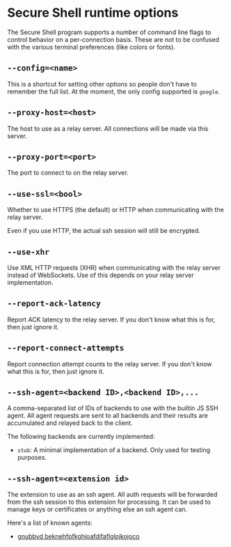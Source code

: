 # Secure Shell runtime options

The Secure Shell program supports a number of command line flags to control
behavior on a per-connection basis.  These are not to be confused with the
various terminal preferences (like colors or fonts).

## `--config=<name>`

This is a shortcut for setting other options so people don't have to remember
the full list.  At the moment, the only config supported is `google`.

## `--proxy-host=<host>`

The host to use as a relay server.  All connections will be made via this
server.

## `--proxy-port=<port>`

The port to connect to on the relay server.

## `--use-ssl=<bool>`

Whether to use HTTPS (the default) or HTTP when communicating with the relay
server.

Even if you use HTTP, the actual ssh session will still be encrypted.

## `--use-xhr`

Use XML HTTP requests (XHR) when communicating with the relay server instead of
WebSockets.  Use of this depends on your relay server implementation.

## `--report-ack-latency`

Report ACK latency to the relay server.
If you don't know what this is for, then just ignore it.

## `--report-connect-attempts`

Report connection attempt counts to the relay server.
If you don't know what this is for, then just ignore it.

## `--ssh-agent=<backend ID>,<backend ID>,...`

A comma-separated list of IDs of backends to use with the builtin JS SSH agent.
All agent requests are sent to all backends and their results are accumulated
and relayed back to the client.

The following backends are currently implemented:
* `stub`:
  A minimal implementation of a backend. Only used for testing purposes.

## `--ssh-agent=<extension id>`

The extension to use as an ssh agent.  All auth requests will be forwarded
from the ssh session to this extension for processing.  It can be used to
manage keys or certificates or anything else an ssh agent can.

Here's a list of known agents:

* [gnubbyd beknehfpfkghjoafdifaflglpjkojoco](https://chrome.google.com/webstore/detail/beknehfpfkghjoafdifaflglpjkojoco)
